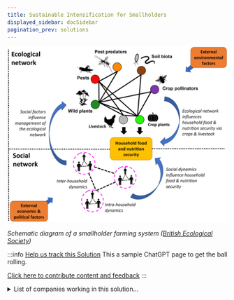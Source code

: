 ```yaml
---
title: Sustainable Intensification for Smallholders
displayed_sidebar: docSidebar
pagination_prev: solutions
---
```

![The schematic of a smallholder farming system shows socio-ecological interactions influencing ecosystem services/disservices, production, and social dynamics, all impacting food security.](/../static/img/sustainable-intensification-for-smallholders.jpg)

*Schematic diagram of a smallholder farming system ([British Ecological Society](https://besjournals.onlinelibrary.wiley.com/doi/10.1002/pan3.10295))*

:::info [Help us track this Solution](contribute)
This a sample ChatGPT page to get the ball rolling.

[Click here to contribute content and feedback](contribute)
:::

<details>
        <summary>List of companies working in this solution...</summary>
        Experimental feature. Exciting Updates Underway!
        <div>
            <ul>
             
                <li><a href="https://nan">Khethworks</a></li>
            
                <li><a href="https://infarm.com">Infarm</a></li>
            
                <li><a href="https://alescalife.com">Alesca Life</a></li>
            
                <li><a href="https://AeroFarms.com">Aerofarms</a></li>
            
                <li><a href="https://squarerootsgrow.com">Square Roots</a></li>
            
                <li><a href="https://80acresfarms.com">80 Acres Famrs</a></li>
            
                <li><a href="http://plenty.ag">Plenty</a></li>
            
                <li><a href="https://farm.one">Farm One</a></li>
            
                <li><a href="https://nan">Sunculture</a></li>
            
            </ul>
        </div>
        </details>

:::company
  #### [Jobs listed in this solution at Climatebase](https://climatebase.org/jobs?l=&q=&drawdown_solutions=Sustainable+Intensification+for+Smallholders)
:::
## Overview

* **Sustainable Intensification & Climate Change**: Since the early 2000s, the focus has been on sustainable intensification for smallholder farmers to curb greenhouse gas emissions.
* **Key Technologies**: Efficient irrigation systems, enhanced crop varieties, and effective soil management practices. These have resulted in improved yields and reduced water and fertilizer consumption.
* **Notable Organizations**: **International Rice Research Institute (IRRI)**, **World Wildlife Fund (WWF)**, **The Climate Corporation**, **Monsanto**, and **DuPont**.

## Progress Made

* **Technological Advancements**: Precision agriculture techniques have streamlined farming processes, minimizing greenhouse gas emissions.
* **Prominent Entities**: The Climate Corporation, Monsanto, and DuPont have significantly impacted sustainable intensification for smallholders.

## Lessons Learned

* **Land Management & Use**: Emphasis on selecting appropriate crops per region based on climatic and soil conditions.
* **Water Management**: Ensuring efficient irrigation, water conservation, and proper drainage mechanisms.
* **Nutrient Management**: Balancing fertilizer and manure application for enhanced yields.
* **Pest Management**: Strategically using pesticides while controlling pest infestations.
* **Energy Management**: Adoption of renewable energy and enhancing energy efficiency.
* **Global Efforts**: **World Bank** and **FAO** have backed the sustainable intensification initiative.
* **Successes & Failures**: While crop yields and soil health have improved, issues like over-reliance on pesticides persist.

## Challenges Ahead

* **Food Production**: Ensuring food production without excessive use of resources or environmental harm.
* **Farming Innovations**: Introducing eco-friendly and resource-efficient farming techniques.
* **Crop Diversity**: Ensuring diverse crops for better resilience against pests/diseases and improved nutrition.
* **Reducing Waste**: Efficient food storage and distribution systems.
* **Farmer Engagement**: Educating and involving smallholder farmers in sustainable methods.
* **Global Efforts**: **FAO** and the **World Bank** are pushing for the adoption of sustainable intensification practices.

## Best Path Forward

* **Raising Awareness**: Highlighting the benefits of sustainable intensification for smallholders.
* **Accessibility**: Making sustainable tools and techniques easily available.
* **Promoting Adoption**: Persuading smallholders to embrace sustainable methods.
* **Ongoing Monitoring**: Keeping track of the success rate and addressing shortcomings.
* **Continuous Improvement**: Regularly updating and refining techniques based on feedback and results.
* **Advocacy Leaders**: **World Bank** and **FAO** continue to be significant players in championing sustainable intensification for smallholders.